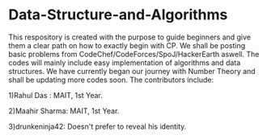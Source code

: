 # Data-Structure-and-Algorithms
 
 This respository is created with the purpose to guide beginners and give them a clear path on how to exactly begin with CP.
 We shall be posting basic problems from CodeChef/CodeForces/SpoJ/HackerEarth aswell.
 The codes will mainly include easy implementation of algorithms and data structures.
 We have currently began our journey with Number Theory and shall be updating more codes soon.
 The contributors include:

1)Rahul Das : MAIT, 1st Year.


2)Maahir Sharma: MAIT, 1st Year.


3)drunkeninja42: Doesn't prefer to reveal his identity.
